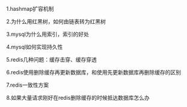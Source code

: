 1.hashmap扩容机制

2.为什么用红黑树，如何由链表转为红黑树

3.mysql为什么用索引，索引的好处

4.mysql如何实现持久性

5.redis几种问题：缓存击穿、缓存穿透

6.redis使用删除缓存再更新数据库，和使用先更新数据库再删除缓存的区别

7.redis一致性方案

8.如果大量请求刚好在redis删除缓存的时候抵达数据库怎么办

